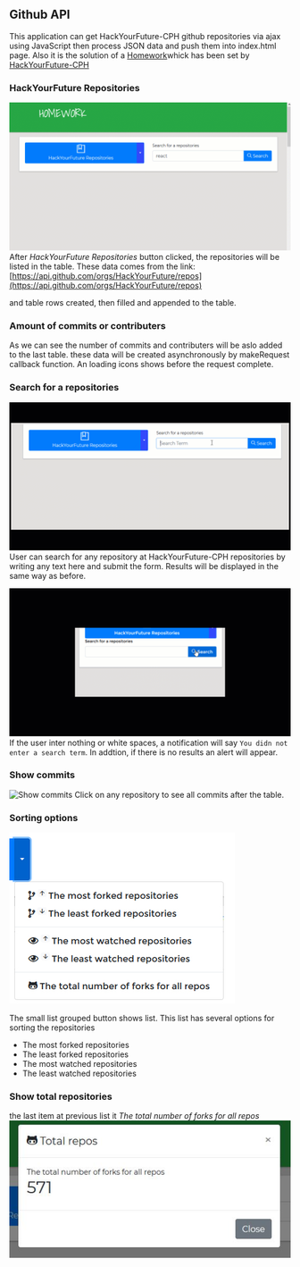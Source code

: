 ## Github API

This application can get HackYourFuture-CPH github repositories via ajax using JavaScript then process JSON data and push them into index.html page. Also it is the solution of a [Homework](https://github.com/HackYourFuture-CPH/JavaScript/blob/master/JavaScript2/Week6/homework.md)whick has been set by [HackYourFuture-CPH](https://github.com/HackYourFuture-CPH)


### HackYourFuture Repositories
![Show repositories](./assets/img/js2w2-1.gif)
After _HackYourFuture Repositories_ button clicked, the repositories will be listed in the table.
These data comes from the link:
[https://api.github.com/orgs/HackYourFuture/repos](https://api.github.com/orgs/HackYourFuture/repos)

and table rows created, then filled and appended to the table.

### Amount of commits or contributers
As we can see the number of commits and contributers will be aslo added to the last table. these data will be created asynchronously by makeRequest callback function. An loading icons shows before the request complete.

### Search for a repositories
![search](./assets/img/js2w2-2.gif)
User can search for any repository at HackYourFuture-CPH repositories by writing any text here and submit the form. Results will be displayed in the same way as before.

![error handling](./assets/img/js2w2-3.gif)
If the user inter nothing or white spaces, a notification will say `You didn not enter a search term`. In addtion, if there is no results an alert will appear.

### Show commits
![Show commits](./assets/img/js2w2-4.gif)
Click on any repository to see all commits after the table.

### Sorting options
![Sorting options](./assets/img/js2w2-5.jpg)

The small list grouped button shows list. This list has several options for sorting the repositories

- The most forked repositories
- The least forked repositories
- The most watched repositories
- The least watched repositories

### Show total repositories
the last item at previous list it _The total number of forks for all repos_
![total](./assets/img/js2w2-6.JPG)
